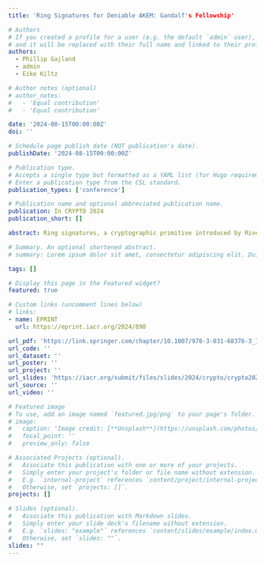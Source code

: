 ```yaml
---
title: 'Ring Signatures for Deniable AKEM: Gandalf's Fellowship'

# Authors
# If you created a profile for a user (e.g. the default `admin` user), write the username (folder name) here
# and it will be replaced with their full name and linked to their profile.
authors:
  - Phillip Gajland
  - admin
  - Eike Kiltz

# Author notes (optional)
# author_notes:
#   - 'Equal contribution'
#   - 'Equal contribution'

date: '2024-08-15T00:00:00Z'
doi: ''

# Schedule page publish date (NOT publication's date).
publishDate: '2024-08-15T00:00:00Z'

# Publication type.
# Accepts a single type but formatted as a YAML list (for Hugo requirements).
# Enter a publication type from the CSL standard.
publication_types: ['conference']

# Publication name and optional abbreviated publication name.
publication: In CRYPTO 2024
publication_short: []

abstract: Ring signatures, a cryptographic primitive introduced by Rivest, Shamir and Tauman (ASIACRYPT 2001), offer signer anonymity within dynamically formed user groups. Recent advancements have focused on lattice-based constructions to improve efficiency, particularly for large signing rings. However, current state-of-the-art solutions suffer from significant overhead, especially for smaller rings. In this work, we present a novel NTRU-based ring signature scheme, Gandalf, tailored towards small rings. Our post-quantum scheme achieves a 50% reduction in signature sizes compared to the linear ring signature scheme Raptor (ACNS 2019). For rings of size two, our signatures are approximately a quarter the size of DualRing (CRYPTO 2021), another linear scheme, and remain more compact for rings up to size seven. Compared to the sublinear scheme Smile (CRYPTO 2021), our signatures are more compact for rings of up to 26. In particular, for rings of size two, our ring signatures are only 1236 bytes. Additionally, we explore the use of ring signatures to obtain deniability in authenticated key exchange mechanisms (AKEMs), the primitive behind the recent HPKE standard used in MLS and TLS. We take a fine-grained approach at formalising sender deniability within AKEM and seek to define the strongest possible notions. Our contributions extend to a black-box construction of a deniable AKEM from a KEM and a ring signature scheme for rings of size two. Our approach attains the highest level of confidentiality and authenticity, while simultaneously preserving the strongest forms of deniability in two orthogonal settings. Finally, we present parameter sets for our schemes, and show that our deniable AKEM, when instantiated with our ring signature scheme, yields ciphertexts of 2004 bytes.

# Summary. An optional shortened abstract.
# summary: Lorem ipsum dolor sit amet, consectetur adipiscing elit. Duis posuere tellus ac convallis placerat. Proin tincidunt magna sed ex sollicitudin condimentum.

tags: []

# Display this page in the Featured widget?
featured: true

# Custom links (uncomment lines below)
# links:
- name: EPRINT
  url: https://eprint.iacr.org/2024/890

url_pdf: 'https://link.springer.com/chapter/10.1007/978-3-031-68376-3_10'
url_code: ''
url_dataset: ''
url_poster: ''
url_project: ''
url_slides: 'https://iacr.org/submit/files/slides/2024/crypto/crypto2024/471/slides.pdf'
url_source: ''
url_video: ''

# Featured image
# To use, add an image named `featured.jpg/png` to your page's folder.
# image:
#   caption: 'Image credit: [**Unsplash**](https://unsplash.com/photos/pLCdAaMFLTE)'
#   focal_point: ''
#   preview_only: false

# Associated Projects (optional).
#   Associate this publication with one or more of your projects.
#   Simply enter your project's folder or file name without extension.
#   E.g. `internal-project` references `content/project/internal-project/index.md`.
#   Otherwise, set `projects: []`.
projects: []

# Slides (optional).
#   Associate this publication with Markdown slides.
#   Simply enter your slide deck's filename without extension.
#   E.g. `slides: "example"` references `content/slides/example/index.md`.
#   Otherwise, set `slides: ""`.
slides: ""
---
```

